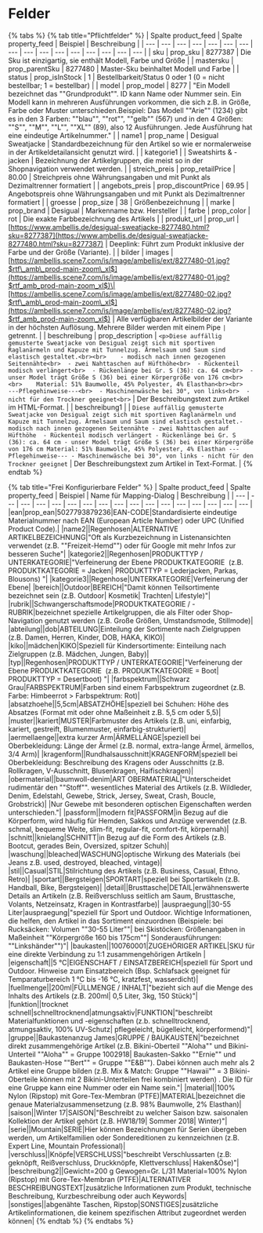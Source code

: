 # Felder

{% tabs %}
{% tab title="Pflichtfelder" %}
| Spalte product\_feed | Spalte property\_feed | Beispiel | Beschreibung |
| --- | --- | --- | --- | --- | --- | --- | --- | --- | --- | --- | --- | --- | --- | --- | --- |
| sku | prop\_sku            | 8277387 | Die Sku ist einzigartig, sie enthält Modell, Farbe und Größe |
| mastersku | prop\_parentSku | 8277480 | Master-Sku beinhaltet Modell und Farbe |
| status | prop\_isInStock | 1 | Bestellbarkeit/Status 0 oder 1 \(0 = nicht bestellbar; 1 = bestellbar\) |
| model | prop\_model | 8277 | "Ein Modell bezeichnet das ""Grundprodukt"". ID kann Name oder Nummer sein. Ein Modell kann in mehreren Ausführungen vorkommen, die sich z.B. in Größe, Farbe oder Muster unterschieden.Beispiel: Das Modell ""Arie"" \(1234\) gibt es in den 3 Farben: ""blau"", ""rot"", ""gelb"" \(567\) und in den 4 Größen: ""S"", ""M"", ""L"", ""XL"" \(89\), also 12 Ausführungen. Jede Ausführung hat eine eindeutige Artikelnummer." |
| name1 | prop\_name | Desigual Sweatjacke | Standardbezeichnung für den Artikel so wie er normalerweise in der Artikeldetailansicht genutzt wird. |
| kategorie1 |  | Sweatshirts & -jacken | Bezeichnung der Artikelgruppen, die meist so in der Shopnavigation verwendet werden. |
| streich\_preis | prop\_retailPrice | 80.00 | Streichpreis ohne Währungsangaben und mit Punkt als Dezimaltrenner formatiert |
| angebots\_preis | prop\_discountPrice | 69.95 | Angebotspreis ohne Währungsangaben und mit Punkt als Dezimaltrenner formatiert |
| groesse | prop\_size | 38 | Größenbezeichnung |
| marke | prop\_brand | Desigual | Markenname bzw. Hersteller |
| farbe | prop\_color | rot | Die exakte Farbbezeichnung des Artikels |
| produkt\_url | prop\_url | [https://www.ambellis.de/desigual-sweatjacke-8277480.html?sku=8277387](https://www.ambellis.de/desigual-sweatjacke-8277480.html?sku=8277387) | Deeplink: Führt zum Produkt inklusive der Farbe und der Größe \(Variante\). |
| bilder | images | [https://ambellis.scene7.com/is/image/ambellis/ext/8277480-01.jpg?$rtf\_amb\_prod-main-zoom\_xl$](https://ambellis.scene7.com/is/image/ambellis/ext/8277480-01.jpg?$rtf_amb_prod-main-zoom_xl$)\|[https://ambellis.scene7.com/is/image/ambellis/ext/8277480-02.jpg?$rtf\_amb\_prod-main-zoom\_xl$](https://ambellis.scene7.com/is/image/ambellis/ext/8277480-02.jpg?$rtf_amb_prod-main-zoom_xl$) | Alle verfügbaren Artikelbilder der Variante in der höchsten Auflösung. Mehrere Bilder werden mit einem Pipe `|` getrennt. |
| beschreibung | prop\_description | `<p>Diese auffällig gemusterte Sweatjacke von Desigual zeigt sich mit sportiven Raglanärmeln und Kapuze mit Tunnelzug. Ärmelsaum und Saum sind elastisch gestaltet.<br><br>    - modisch nach innen gezogenen Seitennähte<br>  - zwei Nahttaschen auf Hüfthöhe<br>  - Rückenteil modisch verlängert<br>  - Rückenlänge bei Gr. S (36): ca. 64 cm<br>  - unser Model trägt Größe S (36) bei einer Körpergröße von 176 cm<br><br>    Material: 51% Baumwolle, 45% Polyester, 4% Elasthan<br><br>    ---Pflegehinweise---<br>  - Maschinenwäsche bei 30°, von links<br>  - nicht für den Trockner geeignet<br>` | Der Beschreibungstext zum Artikel im HTML-Format. |
| beschreibung1 |  | `Diese auffällig gemusterte Sweatjacke von Desigual zeigt sich mit sportiven Raglanärmeln und Kapuze mit Tunnelzug. Ärmelsaum und Saum sind elastisch gestaltet.- modisch nach innen gezogenen Seitennähte - zwei Nahttaschen auf Hüfthöhe  - Rückenteil modisch verlängert - Rückenlänge bei Gr. S (36): ca. 64 cm - unser Model trägt Größe S (36) bei einer Körpergröße von 176 cm Material: 51% Baumwolle, 45% Polyester, 4% Elasthan ---Pflegehinweise--- - Maschinenwäsche bei 30°, von links - nicht für den Trockner geeignet` | Der Beschreibungstext zum Artikel in Text-Format. |
{% endtab %}

{% tab title="Frei Konfigurierbare Felder" %}
| Spalte product\_feed | Spalte property\_feed | Beispiel | Name für Mapping-Dialog | Beschreibung |
| --- | --- | --- | --- | --- | --- | --- | --- | --- | --- | --- | --- | --- | --- | --- | --- | --- |
|ean|prop_ean|5027793879236|EAN-CODE|Standardisierte eindeutige Materialnummer nach EAN (European Article Number) oder UPC (Unified Product Code).|
|name2||Regenhosen|ALTERNATIVE ARTIKELBEZEICHNUNG|"Oft als Kurzbezeichnung in Listenansichten verwendet (z.B. ""Freizeit-Hemd"") oder für Google mit mehr Infos zur besseren Suche"|
|kategorie2||Regenhosen|PRODUKTTYP / UNTERKATEGORIE|"Verfeinerung der Ebene PRODUKTKATEGORIE  (z.B. PRODUKTKATEGORIE = Jacken| PRODUKTTYP = Lederjacken, Parkas, Blousons) "|
|kategorie3||Regenhose|UNTERKATEGORIE|Verfeinerung der Ebene|
|bereich||Outdoor|BEREICH|"Damit können Teilsortimente bezeichnet sein (z.B. Outdoor| Kosmetik| Trachten| Lifestyle)"|
|rubrik||Schwangerschaftsmode|PRODUKTKATEGORIE / -RUBRIK|bezeichnet spezielle Artikelgruppen, die als Filter oder Shop-Navigation genutzt werden (z.B. Große Größen, Umstandsmode, Stillmode)|
|abteilung||dob|ABTEILUNG|Einteilung der Sortimente nach Zielgruppen (z.B. Damen, Herren, Kinder, DOB, HAKA, KIKO)|
|kiko||mädchen|KIKO|Speziell für Kindersortimente: Einteilung nach Zielgruppen (z.B. Mädchen, Jungen, Baby)|
|typ||Regenhosen|PRODUKTTYP / UNTERKATEGORIE|"Verfeinerung der Ebene PRODUKTKATEGORIE  (z.B. PRODUKTKATEGORIE = Boot| PRODUKTTYP = Desertboot) "|
|farbspektrum||Schwarz Grau|FARBSPEKTRUM|Farben sind einem Farbspektrum zugeordnet (z.B. Farbe: Himbeerrot > Farbspektrum: Rot)|
|absatzhoehe||5,5cm|ABSATZHÖHE|speziell bei Schuhen: Höhe des Absatzes (Format mit oder ohne Maßeinheit z.B. 5,5 cm oder 5,5)|
|muster||kariert|MUSTER|Farbmuster des Artikels (z.B. uni, einfarbig, kariert, gestreift, Blumenmuster, einfarbig-strukturiert)|
|aermellaenge||extra kurzer Arm|ÄRMELLÄNGE|speziell bei Oberbekleidung: Länge der Ärmel (z.B. normal, extra-lange Ärmel, ärmellos, 3/4 Arm)|
|kragenform||Rundhalsausschnitt|KRAGENFORM|speziell bei Oberbekleidung: Beschreibung des Kragens oder Ausschnitts (z.B. Rollkragen, V-Ausschnitt, Blusenkragen, Haifischkragen)|
|obermaterial||baumwoll-denim|ART OBERMATERIAL|"Unterscheidet rudimentär den ""Stoff"". wesentliches Material des Artikels (z.B. Wildleder, Denim,  Edelstahl, Gewebe, Strick, Jersey, Sweat, Crash, Boucle,  Grobstrick)|
|Nur Gewebe mit besonderen optischen Eigenschaften werden unterschieden."|
|passform||modern fit|PASSFORM|in Bezug auf die Körperform, wird häufig für Hemden, Sakkos und Anzüge verwendet (z.B. schmal, bequeme Weite, slim-fit, regular-fit, comfort-fit, körpernah)|
|schnitt||knielang|SCHNITT|in Bezug auf die Form des Artikels (z.B. Bootcut, gerades Bein, Oversized, spitzer Schuh)|
|waschung||bleached|WASCHUNG|optische Wirkung des Materials (bei Jeans z.B. used, destroyed, bleached, vintage)|
|stil||Casual|STIL|Stilrichtung des Artikels (z.B. Business, Casual, Ethno, Retro)|
|sportart||Bergsteigen|SPORTART|speziell bei Sportartikeln (z.B. Handball, Bike, Bergsteigen)|
|detail||Brusttasche|DETAIL|erwähnenswerte Details an Artikeln (z.B. Reißverschluss seitlich am Saum, Brusttasche, Volants, Netzeinsatz, Kragen in Kontrastfarbe)|
|auspraegung||30-55 Liter|auspraegung|"speziell für Sport und Outdoor. Wichtige Informationen, die helfen, den Artikel in das Sortiment einzuordnen (Beispiele: bei Rucksäcken: Volumen ""30-55 Liter""| bei Skistöcken: Größenangaben in Maßeinheit ""Körpergröße 160 bis 175cm""| Sonderausführungen: ""Linkshänder"")"|
|baukasten||100760001|ZUGEHÖRIGER ARTIKEL|SKU für eine direkte Verbindung zu 1:1  zusammengehörigen Artikeln |
|eigenschaft||5 °C|EIGENSCHAFT / EINSATZBEREICH|speziell für Sport und Outdoor. Hinweise zum Einsatzbereich (Bsp. Schlafsack geeignet für Temparaturbereich 1 °C bis -16 °C, kratzfest, wasserdicht)|
|fuellmenge||200ml|FÜLLMENGE / INHALT|"bezieht sich auf die Menge des Inhalts des Artikels (z.B. 200ml| 0,5 Liter, 3kg, 150 Stück)"|
|funktion||trocknet schnell|schnelltrocknend|atmungsaktiv|FUNKTION|"beschreibt Materialfunktionen und -eigenschaften (z.b. schnelltrocknend, atmungsaktiv, 100% UV-Schutz| pflegeleicht, bügelleicht, körperformend)"|
|gruppe||Baukastenanzug James|GRUPPE / BAUKAUSTEN|"bezeichnet direkt zusammengehörige Artikel (z.B. Bikini-Oberteil ""Aloha"" und Bikini-Unterteil ""Aloha"" = Gruppe 1002918| Baukasten-Sakko ""Ernie"" und Baukasten-Hose ""Bert"" = Gruppe ""E&B""). Dabei können auch mehr als 2 Artikel eine Gruppe bilden (z.B. Mix & Match: Gruppe ""Hawaii"" = 3 Bikini-Oberteile können mit 2 Bikini-Unterteilen frei kombiniert werden) . Die ID für eine Gruppe kann eine Nummer oder ein Name sein."|
|material||100% Nylon (Ripstop) mit Gore-Tex-Membran (PTFE)|MATERIAL|bezeichnet die genaue Materialzusammensetzung (z.B. 98% Baumwolle, 2% Elasthan)|
|saison||Winter 17|SAISON|"Beschreibt zu welcher Saison bzw. saisonalen Kollektion der Artikel gehört (z.B. HW18/19| Sommer 2018| Winter)"|
|serie||Mountain|SERIE|Hier können Bezeichnungen für Serien übergeben werden, um Artikelfamilien oder Sondereditionen zu kennzeichnen (z.B. Expert Line, Mountain Professional)|
|verschluss||Knöpfe|VERSCHLUSS|"beschreibt Verschlussarten (z.B: geknöpft, Reißverschluss, Druckknöpfe, Klettverschluss| Haken&Öse)"|
|beschreibung2||Gewicht=200 g Gewogen=Gr. L/31 Material=100% Nylon (Ripstop) mit Gore-Tex-Membran (PTFE)|ALTERNATIVER BESCHREIBUNGSTEXT|zusätzliche Informationen zum Produkt, technische Beschreibung, Kurzbeschreibung oder auch Keywords|
|sonstiges||abgenähte Taschen, Ripstop|SONSTIGES|zusätzliche Artikelinformationen, die keinem spezifischen Attribut zugeordnet werden können|
{% endtab %}
{% endtabs %}

